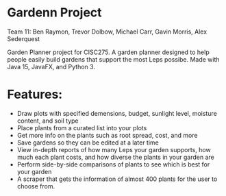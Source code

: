 # Gardenn Project
Team 11: Ben Raymon, Trevor Dolbow, Michael Carr, Gavin Morris, Alex Sederquest

Garden Planner project for CISC275. A garden planner designed to help people easily build gardens
that support the most Leps possibe. Made with Java 15, JavaFX, and Python 3.

# Features:
 - Draw plots with specified demensions, budget, sunlight level, moisture content, and soil type
 - Place plants from a curated list into your plots
 - Get more info on the plants such as root spread, cost, and more
 - Save gardens so they can be edited at a later time
 - View in-depth reports of how many Leps your garden supports, how much each plant costs, and how diverse the plants in your garden are
 - Perform side-by-side comparisons of plants to see which is best for your garden
 - A scraper that gets the information of almost 400 plants for the user to choose from.
